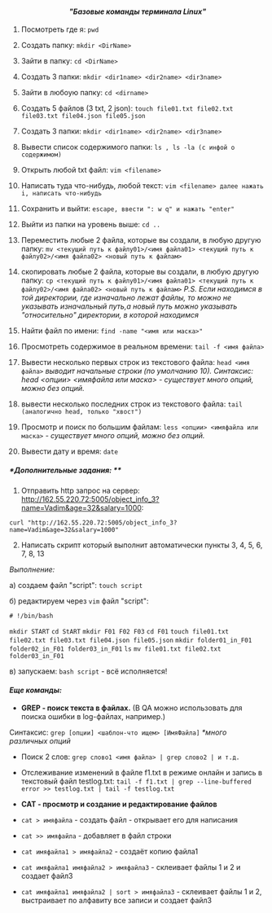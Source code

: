 <div align="center">

#### ***"Базовые команды терминала Linux"***

</div>

1. Посмотреть где я:
 `pwd`

2. Создать папку:
 `mkdir <DirName>`

3. Зайти в папку:
`cd <DirName>`

4. Создать 3 папки:
`mkdir <dir1name> <dir2name> <dir3name>`

5. Зайти в любоую папку:
`cd <dirname>`

6. Создать 5 файлов (3 txt, 2 json):
`touch file01.txt file02.txt file03.txt file04.json file05.json`

7. Создать 3 папки:
`mkdir <dir1name> <dir2name> <dir3name>`

8. Вывести список содержимого папки:
`ls , ls -la (с инфой о содержимом)`

9. Открыть любой txt файл:
`vim <filename>`

10. Написать туда что-нибудь, любой текст:
`vim <filename> далее нажать i, написать что-нибудь`

11. Сохранить и выйти:
`escape, ввести ": w q" и нажать "enter"`

12. Выйти из папки на уровень выше:
`cd ..`

13. Переместить любые 2 файла, которые вы создали, в любую другую папку:
`mv <текущий путь к файлу01>/<имя файла01> <текущий путь к файлу02>/<имя файла02> <новый путь к файлам>`

14. скопировать любые 2 файла, которые вы создали, в любую другую папку:
`cp <текущий путь к файлу01>/<имя файла01> <текущий путь к файлу02>/<имя файла02> <новый путь к файлам>`
*P.S. Если находимся в той директории, где изначально лежат файлы, то можно не указывать изначальный путь,а новый путь можно указывать "относительно" директории, в которой находимся*

15. Найти файл по имени:
`find -name "<имя или маска>"`

16. Просмотреть содержимое в реальном времени:
`tail -f <имя файла>`

17. Вывести несколько первых строк из текстового файла:
`head <имя файла>` *выводит начальные строки (по умолчанию 10).*
*Синтаксис: head <опции> <имяфайла или маска> - существует много опций, можно без опций.*

18. вывести несколько последних строк из текстового файла:
`tail (аналогично head, только "хвост")`

19. Просмотр и поиск по большим файлам:
`less <опции> <имяфайла или маска>` *- существует много опций, можно без опций.*

20. Вывести дату и время:
`date`

##### *Дополнительные задания: **

1. Отправить http запрос на сервер: <http://162.55.220.72:5005/object_info_3?name=Vadim&age=32&salary=1000>:

`curl "http://162.55.220.72:5005/object_info_3?name=Vadim&age=32&salary=1000"`

2. Написать скрипт который выполнит автоматически пункты 3, 4, 5, 6, 7, 8, 13

*Выполнение:*

а) создаем файл "script":
`touch script`

б) редактируем через `vim` файл "script":

`# !/bin/bash`

`mkdir START`
`cd StART`
`mkdir F01 F02 F03`
`cd F01`
`touch file01.txt file02.txt file03.txt file04.json file05.json`
`mkdir folder01_in_F01 folder02_in_F01 folder03_in_F01`
`ls`
`mv file01.txt file02.txt folder03_in_F01`

в) запускаем:
`bash script` - всё исполняется!

#### *Еще команды:*
+ **GREP - поиск текста в файлах.**
(В QA можно использовать для поиска ошибки в log-файлах, например.)

Синтаксис:  `grep [опции] <шаблон-что ищем> [ИмяФайла]`
_*много различных опций_

- Поиск 2 слов:
`grep слово1 <имя файла> | grep слово2 | и т.д.`

+ Отслеживание изменений в файле f1.txt в режиме онлайн и запись в текстовый файл testlog.txt:
`tail -f f1.txt | grep --line-buffered error >> testlog.txt | tail -f testlog.txt`

+ **CAT - просмотр и создание и редактирование файлов**
+ `cat > имяфайла` - создать файл - открывает его для написания
+ `cat >> имяфайла` - добавляет в файл строки
+ `cat имяфайла1 > имяфайла2` - создаёт копию файла1
+ `cat имяфайла1 имяфайла2 > имяфайла3`  - склеивает файлы 1 и 2 и создает файл3
+ `cat имяфайла1 имяфайла2 | sort > имяфайла3`  - склеивает файлы 1 и 2, выстраивает по алфавиту все записи и создает файл3